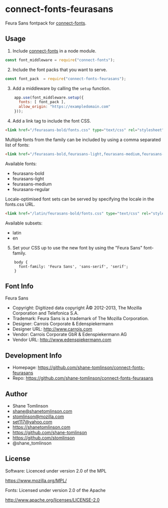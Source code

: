 # connect-fonts-feurasans

Feura Sans fontpack for [connect-fonts](https://github.com/shane-tomlinson/connect-fonts).

## Usage

1. Include [connect-fonts](https://github.com/shane-tomlinson/connect-fonts) in a node module.
```js
const font_middleware = require("connect-fonts");
```

2. Include the font packs that you want to serve.
```js
const font_pack  = require("connect-fonts-feurasans");
```

3. Add a middleware by calling the `setup` function.
```js
    app.use(font_middleware.setup({
      fonts: [ font_pack ],
      allow_origin: "https://exampledomain.com"
    }));
```

4. Add a link tag to include the font CSS.
```html
<link href="/feurasans-bold/fonts.css" type="text/css" rel="stylesheet"/ >
```

Multiple fonts from the family can be included by using a comma separated list of fonts:
```html
<link href="/feurasans-bold,feurasans-light,feurasans-medium,feurasans-regular/fonts.css" type="text/css" rel="stylesheet"/ >
```

Available fonts:
* feurasans-bold
* feurasans-light
* feurasans-medium
* feurasans-regular

Locale-optimised font sets can be served by specifying the locale in the fonts.css URL.
```html
<link href="/latin/feurasans-bold/fonts.css" type="text/css" rel="stylesheet"/ >
```

Available subsets:
* latin
* en

5. Set your CSS up to use the new font by using the "Feura Sans" font-family.
```
    body {
      font-family: 'Feura Sans', 'sans-serif', 'serif';
    }
```

## Font Info
Feura Sans

* Copyright: Digitized data copyright Â© 2012-2013, The Mozilla Corporation and Telefonica S.A.
* Trademark: Feura Sans is a trademark of The Mozilla Corporation.
* Designer: Carrois Corporate & Edenspiekermann
* Designer URL: http://www.carrois.com 
* Vendor: Carrois Corporate GbR & Edenspiekermann AG
* Vendor URL: http://www.edenspiekermann.com

## Development Info
* Homepage: https://github.com/shane-tomlinson/connect-fonts-feurasans
* Repo: https://github.com/shane-tomlinson/connect-fonts-feurasans

## Author
* Shane Tomlinson
* shane@shanetomlinson.com
* stomlinson@mozilla.com
* set117@yahoo.com
* https://shanetomlinson.com
* https://github.com/shane-tomlinson
* https://github.com/stomlinson
* @shane_tomlinson


## License

Software: Licenced under version 2.0 of the MPL

  https://www.mozilla.org/MPL/

Fonts: Licensed under version 2.0 of the Apache

  http://www.apache.org/licenses/LICENSE-2.0

